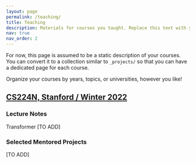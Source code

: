 ```yaml
---
layout: page
permalink: /teaching/
title: Teaching
description: Materials for courses you taught. Replace this text with your description.
nav: true
nav_order: 2
---
```


For now, this page is assumed to be a static description of your courses. You can convert it to a collection similar to `_projects/` so that you can have a dedicated page for each course.

Organize your courses by years, topics, or universities, however you like!

## <a href="https://web.stanford.edu/class/cs224n/">CS224N, Stanford / Winter 2022</a>

### Lecture Notes
Transformer [TO ADD]

### Selected Mentored Projects
[TO ADD]